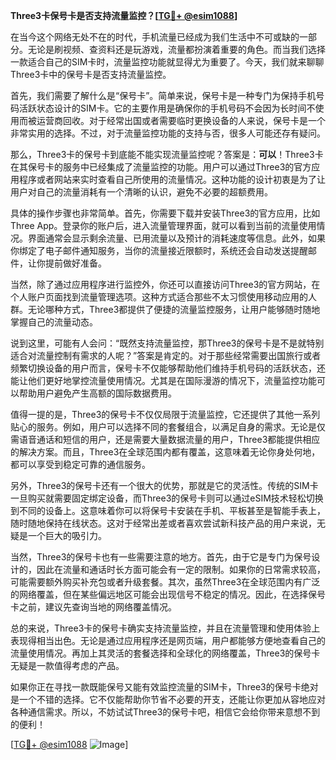 **Three3卡保号卡是否支持流量监控？[[TG💪+ @esim1088](https://t.me/s/esim1088)]**

在当今这个网络无处不在的时代，手机流量已经成为我们生活中不可或缺的一部分。无论是刷视频、查资料还是玩游戏，流量都扮演着重要的角色。而当我们选择一款适合自己的SIM卡时，流量监控功能就显得尤为重要了。今天，我们就来聊聊Three3卡中的保号卡是否支持流量监控。

首先，我们需要了解什么是“保号卡”。简单来说，保号卡是一种专门为保持手机号码活跃状态设计的SIM卡。它的主要作用是确保你的手机号码不会因为长时间不使用而被运营商回收。对于经常出国或者需要临时更换设备的人来说，保号卡是一个非常实用的选择。不过，对于流量监控功能的支持与否，很多人可能还存有疑问。

那么，Three3卡的保号卡到底能不能实现流量监控呢？答案是：**可以**！Three3卡在其保号卡的服务中已经集成了流量监控的功能。用户可以通过Three3的官方应用程序或者网站来实时查看自己所使用的流量情况。这种功能的设计初衷是为了让用户对自己的流量消耗有一个清晰的认识，避免不必要的超额费用。

具体的操作步骤也非常简单。首先，你需要下载并安装Three3的官方应用，比如Three App。登录你的账户后，进入流量管理界面，就可以看到当前的流量使用情况。界面通常会显示剩余流量、已用流量以及预计的消耗速度等信息。此外，如果你绑定了电子邮件通知服务，当你的流量接近限额时，系统还会自动发送提醒邮件，让你提前做好准备。

当然，除了通过应用程序进行监控外，你还可以直接访问Three3的官方网站，在个人账户页面找到流量管理选项。这种方式适合那些不太习惯使用移动应用的人群。无论哪种方式，Three3都提供了便捷的流量监控服务，让用户能够随时随地掌握自己的流量动态。

说到这里，可能有人会问：“既然支持流量监控，那Three3的保号卡是不是就特别适合对流量控制有需求的人呢？”答案是肯定的。对于那些经常需要出国旅行或者频繁切换设备的用户而言，保号卡不仅能够帮助他们维持手机号码的活跃状态，还能让他们更好地掌控流量使用情况。尤其是在国际漫游的情况下，流量监控功能可以帮助用户避免产生高额的国际数据费用。

值得一提的是，Three3的保号卡不仅仅局限于流量监控，它还提供了其他一系列贴心的服务。例如，用户可以选择不同的套餐组合，以满足自身的需求。无论是仅需语音通话和短信的用户，还是需要大量数据流量的用户，Three3都能提供相应的解决方案。而且，Three3在全球范围内都有覆盖，这意味着无论你身处何地，都可以享受到稳定可靠的通信服务。

另外，Three3的保号卡还有一个很大的优势，那就是它的灵活性。传统的SIM卡一旦购买就需要固定绑定设备，而Three3的保号卡则可以通过eSIM技术轻松切换到不同的设备上。这意味着你可以将保号卡安装在手机、平板甚至是智能手表上，随时随地保持在线状态。这对于经常出差或者喜欢尝试新科技产品的用户来说，无疑是一个巨大的吸引力。

当然，Three3的保号卡也有一些需要注意的地方。首先，由于它是专门为保号设计的，因此在流量和通话时长方面可能会有一定的限制。如果你的日常需求较高，可能需要额外购买补充包或者升级套餐。其次，虽然Three3在全球范围内有广泛的网络覆盖，但在某些偏远地区可能会出现信号不稳定的情况。因此，在选择保号卡之前，建议先查询当地的网络覆盖情况。

总的来说，Three3卡的保号卡确实支持流量监控，并且在流量管理和使用体验上表现得相当出色。无论是通过应用程序还是网页端，用户都能够方便地查看自己的流量使用情况。再加上其灵活的套餐选择和全球化的网络覆盖，Three3的保号卡无疑是一款值得考虑的产品。

如果你正在寻找一款既能保号又能有效监控流量的SIM卡，Three3的保号卡绝对是一个不错的选择。它不仅能帮助你节省不必要的开支，还能让你更加从容地应对各种通信需求。所以，不妨试试Three3的保号卡吧，相信它会给你带来意想不到的便利！

[[TG💪+ @esim1088](https://t.me/s/esim1088) ![Image](https://i.postimg.cc/4NQfJmqS/Snipaste-2025-05-13-00-14-12.png)]
